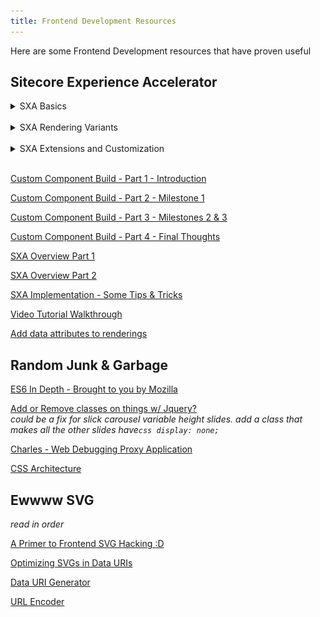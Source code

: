 ```yaml
---
title: Frontend Development Resources
---
```


Here are some Frontend Development resources that have proven useful

## Sitecore Experience Accelerator

<details>
<summary>SXA Basics</summary>
<details>
<summary>Tenant and Site Creation</summary>
<br />  

Right-click on ```Content``` node and a dropdown menu will appear. From here, follow ```Insert > Tenant```. If your site will have numerous sub-sites, you can either create a ```Tenant Folder``` which can house multiple ```Tenants```, or you can create a ```Tenant``` which can also house multiple ```Tenants```. Each Tenant has a set of Data Templates, which are stored in the Templates section which you can share within a Tenant. You can also share Rendering Variants, Themes, and Media. Think first about how your organizational structure should be reflected, then click the button to make the thing.  

When you right click on ```Content``` then select ```Insert > Tenant``` a Tenant creation wizard will appear. It's magical. It is a single-step wizard, so it's not really that magical. But you should give your Tenant a name according to the naming conventions you have agreed upon with your client and or team, and additionally, you can select which of the Modules you may need for your Tenant.

Once you have created your Tenant, it will appear along the following path; ```sitecore > Content > *new_tenant_you_created*```. If you select your tenant, you will be able to explore all of the relevant paths for your tenant, available modules, shared site information. Once you have created this tenant, you will notice that in some places along your sitecore folder tree, that some new folders have been created. i.e. ```sitecore > Templates *new_tenant_you_created*```. In that folder there will be a bunch of Data Templates. Same for the Media Library, ```sitecore > Media Library > Project > *new_tenant_you_created*```.

Next, right-click on the ```*new_tenant_you_created*```, and you will see a menu similar to when you right-click on the ```Content``` in your folder tree. Under ```Insert``` there are options to create a Site, Site Folder, or Insert From Template. Click ```Insert > Site``` and the Site wizard will load. This wizard is more complex than the first one we met, this is a 4-tabbed wizard. He will ask you about General, Modules, Theme, and Grid. Be ready.

Under General > Site name, tell the 4-tabbed wizard the name of your site. You will do this by clicking into the Site name field, then using the keyboard to type the name of your site. i.e. My Super Awesome Sitecore SXA Website. In the Host name field, you will have to tell the 4-tabbed wizard the URL for your website, but it will also need to be bound and that's a thing that BED people do, so as the presenter does, just skip that $***. In the Virtual folder field, the 4-tabbed wizard is curious if you would like to store your files anywhere other than the site root. Just leave it alone. Same with the Language dropdown; if you want anything other than English, select that, otherwise, leave it alone.

Moving on to the second tab in our 4-tabbed wizard, Modules, here you can select the modules that you may want preconfigured for your site. This time, think about what Modules you actually want, because sitecore will make all of them if you want, but that's a lot of time and data which you may not need to waste or use. If you happen to make an improper selection or miss a Module, you can fix that later on.

Welcome to the third tab in our 4-tabbed wizard, Theme. You can create a new theme by clicking the checkbox labeled *Create a new theme*. There also exists a default theme called *Wireframe*. Check the *Create a new theme* checkbox and in the *New theme name* input field, tell the 4-tabbed wizard the name of your new theme.

And... we've made it to the fourth and final tab in our 4-tabbed wizard, Grid. By default, there are THREE grid options; Bootstrap, Foundation, and Grid 960. Just go with Bootstrap and click that little blue Ok button in the bottom-right corner of the 4-tabbed wizard and the new *My Super Awesome Sitecore SXA Website* site will generate. It may take a while, go get a La Croíx or take a nap. Do NOT do anything else or the 4-tabbed wizard will destroy your computer and most of the internet.

Phew, you dodged a something by following directions well. Click the little blue Close button and now you will see your *My Super Awesome Sitecore SXA Website* site underneath your previously created Tenant, i.e. ```sitecore > Content > *new_tenant_you_created* > My Super Awesome Sitecore SXA Website```. Inside of your My Super Awesome Sitecore SXA Website in the folder tree, you can see a whole bunch of folders that have been made by the 4-tabbed wizard for you! He made; Home, Media, Data, Presentation, and Settings folders! Home stores all of your webpages, Media stores media, Data stores all of the different Modules you selected earlier (these will act as a datasource for your website), Presentation stores the different files that control how your website looks and behaves, and finally Settings allows you to change a bunch of settings for your site (404 page, 500 server error page control lives here). Under ```sitecore > Content > *new_tenant_you_created* > My Super Awesome Sitecore SXA Website > Settings > Site Grouping > My Super Awesome Sitecore SXA Website```, you can find the settings that you defined with the 4-tabbed wizard *General* tab.

A Site will share datasources with its tenant, but you will have control over theme and a virtual folder for the site will exist independent of the tenant. If you should ever need to delete your site, you can rihght-click on the site name in the folder tree and under *Scripts*, click the *Remove site* option. This will run a script that removes all of the folders which are specific to the site which you would like to remove. The *Are you sure you want to delete My Super Awesome Sitecore SXA Website?* wizard will launch to confirm your decision. If you are certain, you may click the blue *OK* button, if you would like to thank this wizard for saving you from making an egregious error, click the grey *Cancel* button, and the wizards disappearance will serve as acknowledgement of both your thanks and your error. There is a similar option available for Tenants that you wish to remove from your sitecore instance. Follow the above steps and meet the wizard.

If you had deselected a module when running though any of the wizards you have met before *(either the tenant one-step wizard, or the site 4-tabbed wizard)* and would like to add a module to them, right-click on the name of the site or tenant and under the *Scripts* menu, there is a script called *Add Site module*. Click that. The Add site module wizard will appear to help you in your search to add modules. If you have made any custom modules for sitecore and placed them in your sitecore instance, they would be available in the add module wizard if you had not selected them when making a tenant or site.
</details>
<details>
<summary>SXA Partial and Page Design Basics</summary>
<br />  

*Within SXA, you can use partial and page designs to create your UX layout.*

After datasource architecture, partial and page designs is a likely first step. Follow this path ```sitecore > Content > *my_tenant_name* > *my_site_name* > Presentation > Page || Partial Designs```. Partial Designs, i.e. a Header or Footer, are combined to create a Page Design. Right-click on ```Partial Designs``` then find ```Insert > Partial Design```. In the partial design wizard, give your partial design a name, i.e. Header, then click ok. Your new partial design will appear in the folder tree, right-click on that then click ```Experience Editor```, this will open the *Experience Editor*.

Within the *Experience Editor* you can drag and drop components into your partial design. In the *Experience Editor*, you will see (in the main part of the screen) a field that looks like a canvas (grey and white checkboard patterned), this is where the components for your partial design will go. There is a *header*, a *main*, and a *footer* for each partial design and when the page is rendered, these sections will be rendered in that order. For example, if you are making a Header component, but place the components for the partial design in a section that is not the header, then your Header Partial Design will not render in the header of your page.

![alt text](assets/images/sxa-basics/SXA-Experience-Editor-Canvas.png "SXA Experience Editor Canvas")
*SXA Experience Editor Canvas. The alternating white and blue squares are highlighting the *main* section of the partial design canvas area*

To add a component to the Header, drag the *Navigation* component from the right-hand side of the *Experience Editor* to the header section of the canvas. The *Navigation* component is nested under the *NAVIGATION* category of available components. Once the *Navigation* component is in the header section of the canvas, a toolbar for that component will appear (as seen below).

![alt text](assets/images/sxa-basics/SXA-Experience-Editor-Navigation-Component.png "SXA Experience Editor Navigation Component placed in header of Design Partial, toolbar active")
*SXA Experience Editor Navigation Component placed in header of Design Partial, toolbar active*

On the right-side of the toolbar for your placed component, there is a dropdown menu, labeled *More*, underneath which are additional options for your component. Click *More*, then click *Edit component properties* to open the *Control Properties* wizard. When the wizard opens, scroll to the bottom *Styling* section. Here you can change the style of your component. Under *Navigation*, click the *Big/Fat Navigation*, then scroll further to the *Navigation Settings* section of the wizard. In the *Navigation Settings* section of the *Control Properties* wizard you can adjust the levels of navigation. In the demo, the presenter changes the *Bottom Navigation Level* from the default of 2, to 1. Click the little blue *OK* button to save the changes to your component. You should now see a horizontal navigation. Click save.

![alt text](assets/images/sxa-basics/SXA-Experience-Editor-Component-Control-Properties-Wizard.png "SXA Experience Editor Component Control Properties Wizard")
*SXA Experience Editor Component Control Properties Wizard showing the Navigation Settings settings*

Back in the main folder tree of your project, right-click on ```Partial Designs``` then find ```Insert > Partial Design```. In the partial design wizard, give your partial design a name, i.e. Footer, then click ok. Your new partial design will appear in the folder tree, right-click on that then click ```Experience Editor```, this will open the *Experience Editor*.

Try inserting a *Rich Text* component into the footer section of your footer partial design. The *Rich Text* component is in the *PAGE CONTENT* section on the right-hand side of the partial design experience editor. Add some basic text, i.e. © 2019, then click the save icon in the top-left corner of the *Experience Editor*.

Back in the main folder tree again, in the *Partial Designs* folder of your site you should have a *Footer* and a *Header*. These can now be combined in a *Page Design*. Without a page design, there will be no way to render a page and page designs are dependent on partial designs. So far, the design partials that have been created are only within the header and footer sections of the page, applying those to a page design would still leave the *main* section of a page empty. If you are working on a specific page design layout that requires content to be in the *main* section of a page (show me a page that only has a header and a footer...), then you will need to build some partial designs that have components in the *main* section of them.

In the folder tree, right-click on *Page Designs* and ```Insert > Page Design```. In the *new page design* wizard, enter a name for the new item (the new page design).

![alt text](assets/images/sxa-basics/SXA-Experience-Editor-Page-Design-Insert.png "SXA Experience Editor Page Design Insert")
*SXA Experience Editor Page Design Insert menu*

Once you have named your new page, you will be presented with options for your new page. Under the *Designing* section, ALL shared *Partial Designs* are available to be selected for the page design. Clicking the name will move them over to the Selected area.

![alt text](assets/images/sxa-basics/SXA-Experience-Editor-Page-Design-Window.png "SXA Experience Editor Page Design Window")
*SXA Experience Editor Page Design Window*

Add your *Header*, *Footer*, and *Metadata* *Partial Designs*, then click the save icon in the upper right-hand corner of the screen. Now, if you follow your website folder tree to; ```Tenant > *site_name* > Home > Page_#``` then right-click and select *Experience Editor*, you will be taken to the Experience Editor for that page.

![alt text](assets/images/sxa-basics/SXA-Experience-Editor-Page-Design-Setup.png "SXA Experience Editor Page Design Setup")
*SXA Experience Editor Page Design Setup. You can select a page design here*

Leave the *Home* Page alone, but set the *Page* design type to the *Page Design* you have previously created. Save the setting (upper right-hand corner), you should then see the header and footer automatically assigned to your page.
</details>
<details>
<summary>Rendering Variants - Part 1 - The Basics</summary>
<br />  

*What are Rendering Variants and when should you use them?*

In Sitecore, most of the pages that display content can be rendered using *Rendering Variants*. In your project folder tree, look at ```sitecore > Templates > Project > Tenant > Blog Post```. Here you can *Build* a template that can be used to structure your blog posts.

![alt text](assets/images/sxa-basics/SXA-Experience-Editor-Rendering-Variants-Blog-Post-Template.png "SXA Experience Editor Rendering Variants Blog Post Template")
*SXA Experience Editor Rendering Variants Blog Post Template. Set up the fields needed for blog posts*

If you open a Blog Post in the sitecore *Experience Editor*, you can drop a *Page Content* component into the main section of the blog post (find this component in the *PAGE CONTENT* section of available components on the right-hand side of the *Experience Editor*). By default, the *Page Content* component will use the first found rendering variant. To make a new *Rendering Variant* definition, check the screenshot below.

![alt text](assets/images/sxa-basics/SXA-Experience-Editor-Rendering-Variants-Page-Content-Variant.png "SXA Experience Editor Rendering Variants Page Content Variant")
*SXA Experience Editor Rendering Variants Page Content Variant*

The *Variant Definition* wizard will launch and you can enter a new name for your variant definition. After you have named your rendering variant definition, it will appear under ```Page Content > *new_rendering_variant*```. You can now insert a variety of rendering variant renderers that will be available for your *new_rendering_variant*. Add a new *Field* and name it "Title" then set the *Tag* to h1. Make sure you click the *Save* button in the upper right-hand corner of the screen.

![alt text](assets/images/sxa-basics/SXA-Experience-Editor-Rendering-Variants-Page-Content-Variant-Add-Field.png "SXA Experience Editor Rendering Variants Page Content Variant Add Field")
*SXA Experience Editor Rendering Variants Page Content Variant Add Field*

Now that you've added a field to your rendering variant, add another! This time add a field and name it *Author*. In the *Variant Details* section, set the *Tag* to a ```<span>```. In the *Data attributes* section of your new field, you can specify inline style attributes, but don't.

![alt text](assets/images/sxa-basics/SXA-Experience-Editor-Rendering-Variants-Page-Content-Variant-Add-Field-Data-Attributes.png "SXA Experience Editor Rendering Variants Page Content Variant Add Field Data Attributes")
*SXA Experience Editor Rendering Variants Page Content Variant Add Field Data Attributes Inline Styling… Please DON'T*

Now, if you click the *Save* button (you should hopefully know where it is by now, but if not... it is in the upper right-hand corner), you can load up your *Blog Post* page and see that you now have an author field in your render variant. As you add additional content to your rendering variant, you can simply reorder the items by dragging and dropping them within the folder tree, otherwise, sitecore will order them in the order they were created.

Add a *Date* field to your rendering variant, name it however you like, play with the settings, i.e. format of date (hint: there is a dropdown within the *Date* rendering variant component settings), save it, reorder it from within your folder tree, then check the result on your *Blog Post* page. Try adding an ```<hr>``` by using the *HTML Tag* element type.

When exposing content that has been defined in a page type, make sure to set up fields in your rendering variant that match the different fields in your page. i.e. if you have an image and it is called *MyImage* make sure that the *Field Name* matches.

In order to provide some additional structure to all of these items that you are generating to build a rendering variant, adding *Section* elements to your rendering variant can help keep things organized. Just as you've added a *Field* or an *HTML Tag*, right-click on the rendering variant name and ```Insert > Section```. Name your sections semantically, i.e. *Header*, *Main*, *Footer*. Then, you can drag and drop your different elements into your sections. *Sections* can also be styled via *Data attributes*, but DON'T

![alt text](assets/images/sxa-basics/SXA-Experience-Editor-Rendering-Variants-Page-Content-Variant-Add-Section.png "SXA Experience Editor Rendering Variants Page Content Variant Add Sections")
*SXA Experience Editor Rendering Variants Page Content Variant Add Sections. You can organize your render variant with sections*

Great, now you've manually built a rendering variant and applied it to a *Blog Post*, but you are missing the automation that sitecore and SXA brings. Let's make a *Partial Design* from all of this work.

![alt text](assets/images/sxa-basics/SXA-Experience-Editor-Rendering-Variants-Page-Content-Variant-Insert-Partial-Design.png "SXA Experience Editor Rendering Variants Page Content Variant Insert Partial Design")
*SXA Experience Editor Rendering Variants Page Content Variant Insert Partial Design. Let's make a partial design out of our rendering variant*

![alt text](assets/images/sxa-basics/SXA-Experience-Editor-Rendering-Variants-Page-Content-Variant-Insert-Partial-Design-Wizard.png "SXA Experience Editor Rendering Variants Page Content Variant Insert Partial Design Wizard")
*SXA Experience Editor Rendering Variants Page Content Variant Insert Partial Design Wizard. Let's make a partial design out of our rendering variant*

Once you have created the partial design, drop the *Page Content* component into the *main* section of the page, then set the *Variant* to the variant you have previously been working with in this chapter. Save your thing. Then create a *Page Design* so that you can assign the just created *Partial Design* to the *Page Design*.

![alt text](assets/images/sxa-basics/SXA-Experience-Editor-Rendering-Variants-Page-Content-Variant-Insert-Page-Design.png "SXA Experience Editor Rendering Variants Page Content Variant Insert Page Design")
*SXA Experience Editor Rendering Variants Page Content Variant Insert Page Design.*

![alt text](assets/images/sxa-basics/SXA-Experience-Editor-Rendering-Variants-Page-Content-Variant-Insert-Page-Design-Wizard.png "SXA Experience Editor Rendering Variants Page Content Variant Insert Page Design Wizard")
*SXA Experience Editor Rendering Variants Page Content Variant Insert Page Design Wizard*

After giving your *Page Design* a name, in the next dialogue wizard that appears, you will have to assign the *Partial Designs* to your *Page Design*. Save that, then you will be able to associate your new *Page Design* with whatever type page needed, in this case *Blog Post*. Do that in the *Site Page Designs* menu at the top-center of the screen.
</details>
<details>
<summary>Create Fixed Layouts with the Page Content Component</summary>
<br />  

*With the Page Content Component, you can speed up development by creating Fixed Layouts*

The recommended approach to using SXA is to give content authors freedom for Landing Pages, allow them to arrange components how they like. But for the more detailed pages, for example a blog page or a news article, it's better to create fixed layouts so that your visitors are not disoriented navigating through your site. This is where the *Page Content Component* comes in handy. It can read all of the different fields and values of your different pages and display them in a certain layout. Navigate to ```Templates > Project > *your_tenant* > Custom templates```. If you do not have the *Custom templates* folder, create one, otherwise, right-click on the *Custom templates* folder and ```Insert > New Template```, this will launch the *New Template* wizard. The *New Template* wizard will guide you through the *New Template* creation process. Give your new template a name.

![alt text](assets/images/sxa-basics/SXA-Experience-Editor-Create-Fixed-Layout-Custom-Template.png "SXA Experience Editor Create Fixed Layout Custom Template")
*SXA Experience Editor Create Fixed Layout Custom Template*

In the *New Template* wizard, after you have given it a name, select the *Base template*. The video example provides the following path ```Templates > Project > *new_tenant* > Page```. After you have selected the *Base template*, click *Next* to save your *New Template*. Locate your new template in your project folder tree, then select it by clicking on its name. On the right-hand side of the project folder tree, options related to your new template will open up.

![alt text](assets/images/sxa-basics/SXA-Experience-Editor-Create-Fixed-Layout-Custom-Template-Options.png "SXA Experience Editor Create Fixed Layout Custom Template Options")
*SXA Experience Editor Create Fixed Layout Custom Template Options*

In the *Builder* tab for the new template, add a section named *Content* then define 2 additional fields below the new section name:

<table>
  <thead>
    <tr>
      <th>Name</th>
      <th>Type</th>
    </tr>
  </thead>
  <tbody>
    <tr>
      <td>Summary</td>
      <td>Multi-Line Text</td>
    </tr>
    <tr>
      <td>Publishdate</td>
      <td>Date</td>
    </tr>
  </tbody>
</table>

Now that you have your new fixed layout, go to ```sitecore > Content > *tenant_name* > *site_name* > Home``` and right-click on *Home*. You should be able to click *Insert* and see your new fixed layout that was just created as an option when creating a new page for your site. Select the new fixed layout type and give your page a name. If everything has been correctly set up, you should now see your new page with the fields that were established above.

![alt text](assets/images/sxa-basics/SXA-Experience-Editor-Create-Fixed-Layout-Custom-Template-Applied.png "SXA Experience Editor Create Fixed Layout Custom Template Applied")
*SXA Experience Editor Create Fixed Layout Custom Template Applied*

Using your new template, you can create new pages that have the type of your template and each page will be generated according to how you defined the template. Finally a shoutout to FED, it is said that with the basic structure of our pages defined, we are free to style the page the way we need. Yay SXA ?!
</details>
<details>
<summary>Creating and Working with Styles</summary>
<br />  

*Styles can be used by both your Frontend Developers and your end users, Content Authors or Marketers*

Following the path ```sitecore > Content > *tenant_name* > *site_name* > Presentation > Styles``` you can configure your own styles. Inside of the path, you will find many directories related to the various components in sitecore. See the following photo for more information.

![alt text](assets/images/sxa-basics/SXA-Experience-Editor-Creating-Working-Styles-Individual-Definition.png "SXA Experience Editor Creating and Working with Styles, an Individual Style Definition")
*SXA Experience Editor Creating and Working with Styles, an Individual Style Definition*

Within the *Style Definition*, whatever is typed in the *Value* field will be the class name (see above *Value* background-color-dg). This *Style Definition* will now be available to apply to components when you are working on a page in the *Experience Editor*. Simply click the component you would like to apply the style to, when the component editor window appears, click *More* then *Edit component properties*

![alt text](assets/images/sxa-basics/SXA-Experience-Editor-Creating-Working-Styles-Component-Styling.png "SXA Experience Editor Creating and Working with Styles, Styling a Component")
*SXA Experience Editor Creating and Working with Styles, Styling a Component*

From the above, you will be brought to a *Control Properties* wizard for the component you are working with. If you scroll down, you will find all of the style definitions that are available to the particular component you are working with.

![alt text](assets/images/sxa-basics/SXA-Experience-Editor-Creating-Working-Styles-Component-Styling-Wizard.png "SXA Experience Editor Creating and Working with Styles, Component Control Properties Wizard")
*SXA Experience Editor Creating and Working with Styles, Component Control Properties Wizard*
</details>
<details>
<summary>The SXA Themes - Structure and Inheritence</summary>
<br />  

*The overall look and feel of a website is because of a theme.*

sitecore / SXA comes with a two base themes; Wireframes & Wireframes (deprecated). There is also a set of *Base Themes* that style components. When you create a Tenant and then a site, you will also get a corresponding Tenant / site set of folders in the *Themes* folder. This is where you place your site theme. Back up the folder tree, in ```sitecore > Content > *tenant_name* > *site_name*```, if you click on the site_name, you can export the site to hand off to a FED team to implement the styling. Check the screenshots below.

![alt text](assets/images/sxa-basics/SXA-Experience-Editor-Theming-Export-Site-Theme.png "SXA Experience Editor Theming, Export Site Theme")
*SXA Experience Editor Theming, Export Site Theme*

![alt text](assets/images/sxa-basics/SXA-Experience-Editor-Theming-Export-Site-Theme-Wizard.png "SXA Experience Editor Theming, Export Site Theme Wizard")
*SXA Experience Editor Theming, Export Site Theme Wizard. Here you can select different options for exporting your site theme*

In the export site theme wizard shown above, there are a variety of settings that you may need to change when exporting your site theme.

* Device - If there is more than one device-based theme available for your site, more options would appear
* Language - If there are additional languages activated for your site instance, more options would appear
* Pages in buckets - Not very clear what this does, but you can select Ignore, Include, or One of template
* Export to - .zip file or server location? Should be pretty self explanatory
* Exported content - entire Site? a Branch? or a Single page? Your needs should dictate the choice you make here
* Mode - Either you can re-import the site later on by making it importable, or not...

Once you have made the difficult choices with the export site theme wizard, click the button labeled *Next*. Your site will export, there is even a delightful animation to keep you distracted while the wizard works his magic.

![alt text](assets/images/sxa-basics/SXA-Experience-Editor-Theming-Export-Site-Theme-Exporting.gif "SXA Experience Editor Theming, Export Site Theme Exporting Animation")
*SXA Experience Editor Theming, Export Site Theme Exporting Animation for your enjoyment*

After the wizard is done, you can download your .zip file. *If you chose that option in the intial setup* Abruptly moving on, let's talk about *gulp* files. The *gulp* is a task runner. Read more about [*gulp*](https://gulpjs.com/). In sitecore, and any project that uses *gulp*, once configured, there are various tasks that do things.

![alt text](assets/images/sxa-basics/SXA-Experience-Editor-Theming-Export-Site-Theme-Gulp.png "SXA Experience Editor Theming, Export Site Theme Gulp task list")
*SXA Experience Editor Theming, Export Site Theme Gulp task list*

In the *sass* folder, there are *sass* files. In passing, we know that the *sass* will be handled by the *gulp*. In the *fonts* folder, there are fonts. In the *images* folder, there are images. And in the *styles* folder, there are styles.

Imagine for a moment that your client would like a theme just for Christmas. Don't overwrite your style files! Make a new site theme! Right-click on your site name in the folder tree, then follow ```Scripts > New Site Theme```. The *New Site Theme* script will run and eventually open the *Create a new SXA site theme.* wizard. Tell the wizard all of the things.

![alt text](assets/images/sxa-basics/SXA-Experience-Editor-Theming-New-Site-Theme.png "SXA Experience Editor Theming, New Site Theme")
*SXA Experience Editor Theming, New Site Theme*

![alt text](assets/images/sxa-basics/SXA-Experience-Editor-Theming-New-Site-Theme-Script-Running.png "SXA Experience Editor Theming, New Site Theme Script Running")
*SXA Experience Editor Theming, New Site Theme Script Running*

![alt text](assets/images/sxa-basics/SXA-Experience-Editor-Theming-New-Site-Theme-Wizard.png "SXA Experience Editor Theming, New Site Theme Wizard")
*SXA Experience Editor Theming, New Site Theme Wizard*

After naming your new theme, you can just click next. The *New Site Theme* script will then finish up. The amount of time that the *New Site Theme* script takes to run is directly correlated to the processing power of your computer. Once hell has frozen over, your new theme will be somewhere... maybe ```... > Themes > *tenant_name* > *site_name*```. Now that you have your new theme, you can make all the required changes and the changes will only affect that theme! And 3 minutes of clicking around later... You can make all the required changes and the changes will only affect that theme! Seriously, there was nothing useful stated at the end of the video.
</details>
<details>
<summary>Introduction to Responsive Grid Settings for Components</summary>
<br />  

Jumping right in... in the *Experience Editor* turn on the *Grid*, it is under the *VIEW* tab at the top of the *Experience Editor*. Then, back in the canvas section of the *Experience Editor*, you will see the grid when you click on a section of the page i.e. header, main, footer.

![alt text](assets/images/sxa-basics/SXA-Experience-Editor-Responsive-Grid-Turn-On.png "SXA Experience Editor Responsive Grid, turn it on")
*SXA Experience Editor Responsive Grid, turn it on*

![alt text](assets/images/sxa-basics/SXA-Experience-Editor-Responsive-Grid-Show.png "SXA Experience Editor Responsive Grid, this is how it looks")
*SXA Experience Editor Responsive Grid, this is how it looks when you are working on the component canvas with the grid turned on*

The columns shown above are the grid. There are likely to always be 12 columns. These columns are used to lay out components and content. You will need to tell the components how much space they are allowed to take, i.e. how many columns wide they can be. Add a *Rich Text* component to the main area of your canvas. Add some lorem ipsum placeholder text to your *Rich Text* component. Hit save in the upper right-hand corner of the *Experience Editor*. If you do not hit save and start making adjustments to the grid settings for your component, it is possible that your changes will be lost and no one wants that, except for the *Experience Editor*... Anyway, it is always good practice to save. With your component selected, click *More* on the component editor panel, then *Edit component properties* to bring up the component properties dialogue window.

![alt text](assets/images/sxa-basics/SXA-Experience-Editor-Responsive-Grid-Edit-Component.png "SXA Experience Editor Responsive Grid, edit the component")
*SXA Experience Editor Responsive Grid, edit the component*

![alt text](assets/images/sxa-basics/SXA-Experience-Editor-Responsive-Grid-Edit-Component-Dialogue.png "SXA Experience Editor Responsive Grid, edit the component with this dialogue window")
*SXA Experience Editor Responsive Grid, edit the component with this dialogue window. See the grid settings?*

The component grid settings are organized by a mobile first approach, from smallest device type to largest. In the above screenshot, *Compact Phones* is set to 12, which means that this component will take up all of the available column space and since no other devices types have settings applies, they will inherit from the *Compact Phones* setting. If you would like to modify the components column settings for other device types, simply click on the dropdown menu next to the device name and set the number of columns you would like the component to use accordingly. If you skip a device type, the setting from a higher level device type will be inherited until the next definition is reached. i.e. if the *Compact Phones* and *Tablets* have settings, but no other devices are set, then *Phones* will inherit its settings from *Compact Phones* and *Laptops* & *Desktops* will inherit their settings from *Tablets*. yay. Set the *Tablets* column settings to 6. Save.

Add another *Rich Text* component as above and repeat the steps to make it take up 6 columns. Now you should have something that looks like this:

![alt text](assets/images/sxa-basics/SXA-Experience-Editor-Responsive-Grid-6-Col-Components.png "SXA Experience Editor Responsive Grid, these two Rich Text components have their columns set to 6 for devices Tablets and up")
*SXA Experience Editor Responsive Grid, these two Rich Text components have their columns set to 6 for devices Tablets and up*

If you would like to confirm that the column settings you have made are in fact working, open up the Chrome inspector and toggle the responsive view mode or resize your browser window and watch the magic unfold.

The most important thing is to remember that you have 12 columns to work with.
</details>
<details>
<summary>Configuring and Working with Shared Sites</summary>
<br />  

*Working with shared sites, how to configure them, and what you can do with them*

Imagine a real-life company (this is what a *tenant* is in sitecore) with multiple brand sites (these would be the sites that live under the company *tenant*) that have some shared content (about us, contact, something else?), wouldn't it be nice to be able to manage this shared content in a central place and not have duplicate content? The suggested approach here would be to literally create a site instance that serves as a central repository, then in however many site instances you have to create, you can use the central repository assets, components, etc for your other sites. If you click on your tenant folder, the right-hand side of your screen will show the *Content* viewer for your tenant. If you scroll down the *Content* view, you will hit a *Sharing* section where you can configure sites that are Shared or not. In the following screenshot, *Central Repository* has been added to the *Shared sites*. Other sites will now be able to use content that exists on the *Central Repository*.

![alt text](assets/images/sxa-basics/SXA-Experience-Editor-Shared-Sites-Setup.png "SXA Experience Editor Shared Sites, see the Central Repository added to the shared sites")
*SXA Experience Editor Shared Sites, see the Central Repository added to the shared sites*

Now that a shared site has been set for the tenant, when adding components in the *Experience Editor*, you will be able to *Select the Associated Content* and will see the shared site that wasjust set up as an option for the associated content.

![alt text](assets/images/sxa-basics/SXA-Experience-Editor-Shared-Sites-Associated-Content.png "SXA Experience Editor Shared Sites, set up the associated content for the component")
*SXA Experience Editor Shared Sites, set up the associated content for the component*

Another thing you can do with shared sites is work with rendering variants. In the following screenshot, you can see that the *Contact* component in the *Experience Editor* has 2 available variants which come from the central repository that was established earlier.

![alt text](assets/images/sxa-basics/SXA-Experience-Editor-Shared-Sites-Rendering-Variants.png "SXA Experience Editor Shared Sites, this component has 2 rendering variants available from the central repository")
*SXA Experience Editor Shared Sites, this component has 2 rendering variants available from the central repository*

Another aspect of shared sites is that their *Page Designs* and *Partial Designs* are available to be used by other sites. Styles are also available from shared sites. As seen previously, when a component is selected in the *Experience Editor*, click on *More*, then *Edit component properties*. In here you can add classes that come from the central repository.
</details>
</details>
<br />
<details>
<summary>SXA Rendering Variants</summary>
<details>
<summary>Part 1 - The Basics</summary>
<br />  

*What are Rendering Variants and when should you use them?*

In Sitecore, most of the pages that display content can be rendered using *Rendering Variants*. In your project folder tree, look at ```sitecore > Templates > Project > Tenant > Blog Post```. Here you can *Build* a template that can be used to structure your blog posts.

![alt text](assets/images/sxa-basics/SXA-Experience-Editor-Rendering-Variants-Blog-Post-Template.png "SXA Experience Editor Rendering Variants Blog Post Template")
*SXA Experience Editor Rendering Variants Blog Post Template. Set up the fields needed for blog posts*

If you open a Blog Post in the sitecore *Experience Editor*, you can drop a *Page Content* component into the main section of the blog post (find this component in the *PAGE CONTENT* section of available components on the right-hand side of the *Experience Editor*). By default, the *Page Content* component will use the first found rendering variant. To make a new *Rendering Variant* definition, check the screenshot below.

![alt text](assets/images/sxa-basics/SXA-Experience-Editor-Rendering-Variants-Page-Content-Variant.png "SXA Experience Editor Rendering Variants Page Content Variant")
*SXA Experience Editor Rendering Variants Page Content Variant*

The *Variant Definition* wizard will launch and you can enter a new name for your variant definition. After you have named your rendering variant definition, it will appear under ```Page Content > *new_rendering_variant*```. You can now insert a variety of rendering variant renderers that will be available for your *new_rendering_variant*. Add a new *Field* and name it "Title" then set the *Tag* to h1. Make sure you click the *Save* button in the upper right-hand corner of the screen.

![alt text](assets/images/sxa-basics/SXA-Experience-Editor-Rendering-Variants-Page-Content-Variant-Add-Field.png "SXA Experience Editor Rendering Variants Page Content Variant Add Field")
*SXA Experience Editor Rendering Variants Page Content Variant Add Field*

Now that you've added a field to your rendering variant, add another! This time add a field and name it *Author*. In the *Variant Details* section, set the *Tag* to a ```<span>```. In the *Data attributes* section of your new field, you can specify inline style attributes, but don't.

![alt text](assets/images/sxa-basics/SXA-Experience-Editor-Rendering-Variants-Page-Content-Variant-Add-Field-Data-Attributes.png "SXA Experience Editor Rendering Variants Page Content Variant Add Field Data Attributes")
*SXA Experience Editor Rendering Variants Page Content Variant Add Field Data Attributes Inline Styling… Please DON'T*

Now, if you click the *Save* button (you should hopefully know where it is by now, but if not... it is in the upper right-hand corner), you can load up your *Blog Post* page and see that you now have an author field in your render variant. As you add additional content to your rendering variant, you can simply reorder the items by dragging and dropping them within the folder tree, otherwise, sitecore will order them in the order they were created.

Add a *Date* field to your rendering variant, name it however you like, play with the settings, i.e. format of date (hint: there is a dropdown within the *Date* rendering variant component settings), save it, reorder it from within your folder tree, then check the result on your *Blog Post* page. Try adding an ```<hr>``` by using the *HTML Tag* element type.

When exposing content that has been defined in a page type, make sure to set up fields in your rendering variant that match the different fields in your page. i.e. if you have an image and it is called *MyImage* make sure that the *Field Name* matches.

In order to provide some additional structure to all of these items that you are generating to build a rendering variant, adding *Section* elements to your rendering variant can help keep things organized. Just as you've added a *Field* or an *HTML Tag*, right-click on the rendering variant name and ```Insert > Section```. Name your sections semantically, i.e. *Header*, *Main*, *Footer*. Then, you can drag and drop your different elements into your sections. *Sections* can also be styled via *Data attributes*, but DON'T

![alt text](assets/images/sxa-basics/SXA-Experience-Editor-Rendering-Variants-Page-Content-Variant-Add-Section.png "SXA Experience Editor Rendering Variants Page Content Variant Add Sections")
*SXA Experience Editor Rendering Variants Page Content Variant Add Sections. You can organize your render variant with sections*

Great, now you've manually built a rendering variant and applied it to a *Blog Post*, but you are missing the automation that sitecore and SXA brings. Let's make a *Partial Design* from all of this work.

![alt text](assets/images/sxa-basics/SXA-Experience-Editor-Rendering-Variants-Page-Content-Variant-Insert-Partial-Design.png "SXA Experience Editor Rendering Variants Page Content Variant Insert Partial Design")
*SXA Experience Editor Rendering Variants Page Content Variant Insert Partial Design. Let's make a partial design out of our rendering variant*

![alt text](assets/images/sxa-basics/SXA-Experience-Editor-Rendering-Variants-Page-Content-Variant-Insert-Partial-Design-Wizard.png "SXA Experience Editor Rendering Variants Page Content Variant Insert Partial Design Wizard")
*SXA Experience Editor Rendering Variants Page Content Variant Insert Partial Design Wizard. Let's make a partial design out of our rendering variant*

Once you have created the partial design, drop the *Page Content* component into the *main* section of the page, then set the *Variant* to the variant you have previously been working with in this chapter. Save your thing. Then create a *Page Design* so that you can assign the just created *Partial Design* to the *Page Design*.

![alt text](assets/images/sxa-basics/SXA-Experience-Editor-Rendering-Variants-Page-Content-Variant-Insert-Page-Design.png "SXA Experience Editor Rendering Variants Page Content Variant Insert Page Design")
*SXA Experience Editor Rendering Variants Page Content Variant Insert Page Design.*

![alt text](assets/images/sxa-basics/SXA-Experience-Editor-Rendering-Variants-Page-Content-Variant-Insert-Page-Design-Wizard.png "SXA Experience Editor Rendering Variants Page Content Variant Insert Page Design Wizard")
*SXA Experience Editor Rendering Variants Page Content Variant Insert Page Design Wizard*

After giving your *Page Design* a name, in the next dialogue wizard that appears, you will have to assign the *Partial Designs* to your *Page Design*. Save that, then you will be able to associate your new *Page Design* with whatever type page needed, in this case *Blog Post*. Do that in the *Site Page Designs* menu at the top-center of the screen.
</details>
<details>
<summary>Part 2 - Working with References and Links</summary>
<br />  

Following up on the previous *Rendering Variants* *Blog Post* has been extended. The Author / Single-Line Text has been subbed for Authors / Multiroot Treelist with a dynamic source.

![alt text](assets/images/sxa-rendering-variants/SXA-Rendering-Variants-Working-References-Links-Dynamic-Source.png "SXA Rendering Variants Working with References and Links Dynamic Source Example ")
*SXA Rendering Variants Working with References and Links Dynamic Source Example*

To set up the dynamic source for the *Blog Post*, a new folder has been added ```sitecore > Content > *tenant_name* > *site_name* > Data > *new_folder_name*```, in this case the new folder is called *Authors* and a bunch of authors have been added. A new rendering variant is required for this new set of *Data*. To create a new *Rendering Variant* follow this path ```sitecore > Content > *tenant_name* > *site_name* > Presentation > Rendering Variants > Page Content```, right-click on *Page Content* then ```Insert > Variant Definition```. Give your new *Variant Definition* a name.

![alt text](assets/images/sxa-rendering-variants/SXA-Rendering-Variants-Working-References-Page-Content-Definition.png "SXA Rendering Variants Working with References and Links, creating a new variant definition for Page Content component")
*SXA Rendering Variants Working with References and Links, creating a new variant definition for Page Content component*

If you click on your new variant definition, the *Content* window to the right of the folder tree will become active for the new variant definition. Scrolling down the *Content* window, there is a field to add CSS classes to the variant definition, add any classes as needed, separated by a space. 
</details>
<details>
<summary>Part 3 - Querying Content</summary>
<br />  

<!-- *What are Rendering Variants and when should you use them?*

In Sitecore, most of the pages that display content can be rendered using *Rendering Variants*. In your project folder tree, look at ```sitecore > Templates > Project > Tenant > Blog Post```. Here you can *Build* a template that can be used to structure your blog posts.

![alt text](assets/images/sxa-basics/SXA-Experience-Editor-Rendering-Variants-Blog-Post-Template.png "SXA Experience Editor Rendering Variants Blog Post Template")
*SXA Experience Editor Rendering Variants Blog Post Template. Set up the fields needed for blog posts* -->
</details>
<details>
<summary>Part 4 - Placeholders and Placeholder Restrictions</summary>
<br />  

<!-- *What are Rendering Variants and when should you use them?*

In Sitecore, most of the pages that display content can be rendered using *Rendering Variants*. In your project folder tree, look at ```sitecore > Templates > Project > Tenant > Blog Post```. Here you can *Build* a template that can be used to structure your blog posts.

![alt text](assets/images/sxa-basics/SXA-Experience-Editor-Rendering-Variants-Blog-Post-Template.png "SXA Experience Editor Rendering Variants Blog Post Template")
*SXA Experience Editor Rendering Variants Blog Post Template. Set up the fields needed for blog posts* -->
</details>
<details>
<summary>Part 5 - Edit Frames</summary>
<br />  

<!-- *What are Rendering Variants and when should you use them?*

In Sitecore, most of the pages that display content can be rendered using *Rendering Variants*. In your project folder tree, look at ```sitecore > Templates > Project > Tenant > Blog Post```. Here you can *Build* a template that can be used to structure your blog posts.

![alt text](assets/images/sxa-basics/SXA-Experience-Editor-Rendering-Variants-Blog-Post-Template.png "SXA Experience Editor Rendering Variants Blog Post Template")
*SXA Experience Editor Rendering Variants Blog Post Template. Set up the fields needed for blog posts* -->
</details>
<details>
<summary>Part 6 - Responsive Images</summary>
<br />  

<!-- *What are Rendering Variants and when should you use them?*

In Sitecore, most of the pages that display content can be rendered using *Rendering Variants*. In your project folder tree, look at ```sitecore > Templates > Project > Tenant > Blog Post```. Here you can *Build* a template that can be used to structure your blog posts.

![alt text](assets/images/sxa-basics/SXA-Experience-Editor-Rendering-Variants-Blog-Post-Template.png "SXA Experience Editor Rendering Variants Blog Post Template")
*SXA Experience Editor Rendering Variants Blog Post Template. Set up the fields needed for blog posts* -->
</details>
<details>
<summary>Part 7 - Tokens</summary>
<br />  

<!-- *What are Rendering Variants and when should you use them?*

In Sitecore, most of the pages that display content can be rendered using *Rendering Variants*. In your project folder tree, look at ```sitecore > Templates > Project > Tenant > Blog Post```. Here you can *Build* a template that can be used to structure your blog posts.

![alt text](assets/images/sxa-basics/SXA-Experience-Editor-Rendering-Variants-Blog-Post-Template.png "SXA Experience Editor Rendering Variants Blog Post Template")
*SXA Experience Editor Rendering Variants Blog Post Template. Set up the fields needed for blog posts* -->
</details>
<details>
<summary>Part 8 - Basics Revisited</summary>
<br />  

<!-- *What are Rendering Variants and when should you use them?*

In Sitecore, most of the pages that display content can be rendered using *Rendering Variants*. In your project folder tree, look at ```sitecore > Templates > Project > Tenant > Blog Post```. Here you can *Build* a template that can be used to structure your blog posts.

![alt text](assets/images/sxa-basics/SXA-Experience-Editor-Rendering-Variants-Blog-Post-Template.png "SXA Experience Editor Rendering Variants Blog Post Template")
*SXA Experience Editor Rendering Variants Blog Post Template. Set up the fields needed for blog posts* -->
</details>
</details>
<br />
<details>
<summary>SXA Extensions and Customization</summary>
<details>
<summary>Create Custom SXA Module - Social Feed</summary>
<br />  

<!-- *What are Rendering Variants and when should you use them?*

In Sitecore, most of the pages that display content can be rendered using *Rendering Variants*. In your project folder tree, look at ```sitecore > Templates > Project > Tenant > Blog Post```. Here you can *Build* a template that can be used to structure your blog posts.

![alt text](assets/images/sxa-basics/SXA-Experience-Editor-Rendering-Variants-Blog-Post-Template.png "SXA Experience Editor Rendering Variants Blog Post Template")
*SXA Experience Editor Rendering Variants Blog Post Template. Set up the fields needed for blog posts* -->
</details>
<details>
<summary>Custom Field Type General Link with Phone</summary>
<br />  

<!-- *What are Rendering Variants and when should you use them?*

In Sitecore, most of the pages that display content can be rendered using *Rendering Variants*. In your project folder tree, look at ```sitecore > Templates > Project > Tenant > Blog Post```. Here you can *Build* a template that can be used to structure your blog posts.

![alt text](assets/images/sxa-basics/SXA-Experience-Editor-Rendering-Variants-Blog-Post-Template.png "SXA Experience Editor Rendering Variants Blog Post Template")
*SXA Experience Editor Rendering Variants Blog Post Template. Set up the fields needed for blog posts* -->
</details>
<details>
<summary>Search Non Page Items in SXA</summary>
<br />  

<!-- *What are Rendering Variants and when should you use them?*

In Sitecore, most of the pages that display content can be rendered using *Rendering Variants*. In your project folder tree, look at ```sitecore > Templates > Project > Tenant > Blog Post```. Here you can *Build* a template that can be used to structure your blog posts.

![alt text](assets/images/sxa-basics/SXA-Experience-Editor-Rendering-Variants-Blog-Post-Template.png "SXA Experience Editor Rendering Variants Blog Post Template")
*SXA Experience Editor Rendering Variants Blog Post Template. Set up the fields needed for blog posts* -->
</details>
<details>
<summary>NVelocity Extensions</summary>
<br />  

<!-- *What are Rendering Variants and when should you use them?*

In Sitecore, most of the pages that display content can be rendered using *Rendering Variants*. In your project folder tree, look at ```sitecore > Templates > Project > Tenant > Blog Post```. Here you can *Build* a template that can be used to structure your blog posts.

![alt text](assets/images/sxa-basics/SXA-Experience-Editor-Rendering-Variants-Blog-Post-Template.png "SXA Experience Editor Rendering Variants Blog Post Template")
*SXA Experience Editor Rendering Variants Blog Post Template. Set up the fields needed for blog posts* -->
</details>
<details>
<summary>Customize the XA RTE Profile</summary>
<br />  

<!-- *What are Rendering Variants and when should you use them?*

In Sitecore, most of the pages that display content can be rendered using *Rendering Variants*. In your project folder tree, look at ```sitecore > Templates > Project > Tenant > Blog Post```. Here you can *Build* a template that can be used to structure your blog posts.

![alt text](assets/images/sxa-basics/SXA-Experience-Editor-Rendering-Variants-Blog-Post-Template.png "SXA Experience Editor Rendering Variants Blog Post Template")
*SXA Experience Editor Rendering Variants Blog Post Template. Set up the fields needed for blog posts* -->
</details>
</details>
<br />

[Custom Component Build - Part 1 - Introduction](https://www.nishtechinc.com/en/Blog/2018/November/Nuptial-Experiment-Introduction)

[Custom Component Build - Part 2 - Milestone 1](https://www.nishtechinc.com/en/Blog/2018/November/Nuptial-Experiment-Part-2)

[Custom Component Build - Part 3 - Milestones 2 & 3](https://www.nishtechinc.com/en/Blog/2018/November/Nuptial-Experiment-Part-3)

[Custom Component Build - Part 4 - Final Thoughts](https://www.nishtechinc.com/en/Blog/2018/November/Nuptial-Experiment-Final-Thoughts)

[SXA Overview Part 1](https://www.velir.com/blog/2017/10/16/tour-sitecore-experience-accelerator-sxa-part-1)

[SXA Overview Part 2](https://www.velir.com/blog/2017/10/16/tour-sitecore-experience-accelerator-sxa-part-2)

[SXA Implementation - Some Tips & Tricks](https://www.sidewalk.be/articles/the-sitecore-sxa-journey-discover-tips-and-tricks-when-implementing-an-sxa-website)

[Video Tutorial Walkthrough](https://www.reddit.com/r/sitecore/comments/bdihvd/sitecore_sxa_tutorials_sxa_1_8_full_site_step_by/)

[Add data attributes to renderings](http://blog.martinmiles.net/post/how-to-add-id-and-data-attributes-to-a-rendering-variant-in-sxa)

## Random Junk & Garbage

[ES6 In Depth - Brought to you by Mozilla](https://hacks.mozilla.org/category/es6-in-depth/)

[Add or Remove classes on things w/ Jquery?](http://jsfiddle.net/ak9Lnrjj/10/)  
*could be a fix for slick carousel variable height slides. add a class that makes all the other slides have```css display: none;```* 

[Charles - Web Debugging Proxy Application](https://www.charlesproxy.com)

[CSS Architecture](https://philipwalton.com/articles/css-architecture/)

## Ewwww SVG

*read in order*

[A Primer to Frontend SVG Hacking :D](https://dbushell.com/2013/02/04/a-primer-to-front-end-svg-hacking/)

[Optimizing SVGs in Data URIs](https://codepen.io/tigt/post/optimizing-svgs-in-data-uris)

[Data URI Generator](https://dopiaza.org/tools/datauri/index.php)

[URL Encoder](https://www.urlencoder.org/)
